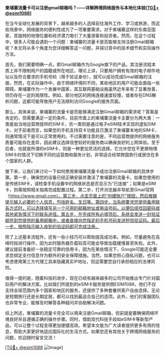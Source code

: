 **柬埔寨流量卡可以注册gmail邮箱吗？——详解跨境网络服务与本地化体验[[TG💪+ @esim1088](https://t.me/s/esim1088)]**

在当今全球化发展的背景下，越来越多的人选择前往海外工作、学习或旅游，而这些场景中，网络服务的便利性成为了一项重要需求。对于柬埔寨这样的东南亚国家，其独特的地理位置和经济潜力吸引了大量游客和投资者。然而，在这个过程中，很多人可能会遇到一个问题：柬埔寨的流量卡是否能够支持注册Gmail邮箱呢？本文将从多个角度为您详细解答这一问题，并探讨其中的技术细节和实际操作方法。

首先，我们需要明确一点，即Gmail邮箱作为Google旗下的产品，其注册流程本质上并不限制用户的国籍或所在地区。理论上讲，只要用户拥有有效的电子邮件地址以及符合要求的手机号码（用于验证身份），就可以成功完成Gmail邮箱的注册。然而，在实际操作中，由于网络环境的不同，某些地区的用户可能会面临一些障碍。柬埔寨作为一个发展中国家，其互联网基础设施虽然近年来有了显著改善，但仍存在一定的局限性。例如，部分地区的网络连接速度较慢，或者存在DNS解析问题，这都可能导致用户无法顺利访问Google的服务页面。

那么，具体来说，柬埔寨的流量卡是否能够满足注册Gmail邮箱的需求呢？答案是肯定的，但需要满足一定的条件。目前市面上的柬埔寨流量卡主要分为两大类：一类是由当地运营商提供的SIM卡，另一类则是通过电子eSIM技术实现的虚拟SIM卡。对于前者而言，如果您的手机支持双卡功能且已激活了柬埔寨本地的SIM卡，则通常情况下是可以正常使用的。不过需要注意的是，不同运营商提供的网络服务质量可能存在差异，因此建议选择信誉较好的服务商以确保良好的上网体验。至于后者，也就是所谓的eSIM卡，则是一种更加灵活的选择。它允许您在不更换物理SIM卡的情况下切换不同的运营商和服务计划，非常适合经常跨国旅行或居住在多个国家的人群。

接下来，让我们来讨论一下如何使用柬埔寨流量卡成功注册Gmail邮箱的具体步骤。第一步，确保您的设备已经正确安装并激活了柬埔寨的流量卡。如果您使用的是传统SIM卡，请检查手机设置中的网络状态是否显示为“已连接”；如果是eSIM卡，则需按照相关指南完成配置过程。第二步，打开浏览器并导航至Gmail官网（https://www.gmail.com）。第三步，点击页面上的“创建账户”按钮，然后根据提示输入必要的个人信息，包括姓名、生日等。第四步，当系统要求您提供备用联系方式时，可以选择填写另一个可用的邮箱地址或电话号码，以便后续找回密码或其他紧急情况下的联系途径。第五步，在完成所有必填项后，系统会发送一封验证邮件到您提供的备用邮箱中，或者直接向您指定的手机号码发送短信验证码。最后一步，按照指示输入收到的验证码即可完成注册。

除了上述基本流程外，还有一些小技巧可以帮助提高成功率。例如，尽量避免在高峰时段进行操作，因为此时服务器负载较高可能会导致加载缓慢甚至失败。此外，建议提前准备好一张稳定可靠的信用卡，因为在某些情况下，Google可能还会要求您绑定支付信息作为额外的安全保障措施。当然，如果您担心隐私问题，也可以考虑使用第三方代理工具来隐藏真实IP地址，但这需要您自行承担相应的法律风险。

值得一提的是，随着科技的进步，现在已经有越来越多的公司开始推出专门针对国际用户的解决方案。比如我们所提到的eSIM卡服务提供商ESIM1088，他们不仅支持全球范围内多个国家和地区的服务，还提供了多种套餐供客户自由选择。无论是短期旅行还是长期定居，都可以找到最适合自己的选项。此外，他们的客服团队也非常专业，能够及时解答各种疑问并协助解决问题。

综上所述，柬埔寨的流量卡完全可以用来注册Gmail邮箱，但前提是要确保网络环境良好并且遵循正确的操作步骤。同时，借助现代科技手段如eSIM卡等新型产品，可以让整个过程变得更加便捷高效。希望本文能为广大读者提供更多有用的信息，帮助大家更好地适应国际化的生活方式。如果您还有其他关于跨境网络服务的问题，欢迎随时留言交流！

[[TG💪+ @esim1088](https://t.me/s/esim1088) ![Image](https://i.postimg.cc/4NQfJmqS/Snipaste-2025-05-13-00-14-12.png)]